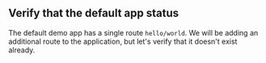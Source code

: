 
## Verify that the default app status

The default demo app has a single route `hello/world`.  We will be adding an additional route to the application, but let's verify that it doesn't exist already.

